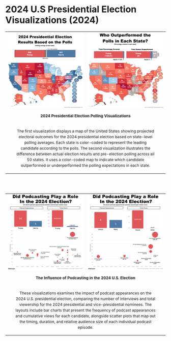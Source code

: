 # 2024 U.S Presidential Election Visualizations (2024)

<table style="width: 100%;">
  <!-- Row 1: Images -->
  <tr>
    <td align="center" valign="top" style="width: 50%;">
      <img src="2024ElectionProject_P1.png" style="max-height: 300px; width: auto;" />
    </td>
    <td align="center" valign="top" style="width: 50%;">
      <img src="2024ElectionProject_P2.png" style="max-height: 300px; width: auto;" />
    </td>
  </tr>

  <!-- Row 2: Text spanning both columns -->
  <tr>
    <td colspan="2" align="center" valign="top" style="padding-top: 10px;">
      <div style="font-size: 12px; line-height: 1.5; max-width: 90%; margin: auto;">
        <strong>2024 Presidential Election Polling Visualizations</strong>
        <p>
          <br>
          The first visualization displays a map of the United States showing projected electoral outcomes for the 2024 presidential election based on state-level polling averages. 
          Each state is color-coded to represent the leading candidate according to the polls.
          The second visualization illustrates the difference between actual election results and pre-election polling across all 50 states. It uses a color-coded map to indicate which 
          candidate outperformed or underperformed the polling expectations in each state.
        </p>
      </div>
    </td>
  </tr>
</table>

<br><br>

<table style="width: 100%;">
  <!-- Row 1: Images -->
  <tr>
    <td align="center" valign="top" style="width: 50%;">
      <img src="2024ElectionProject_P3.png" style="max-height: 300px; width: auto;" />
    </td>
    <td align="center" valign="top" style="width: 50%;">
      <img src="2024ElectionProject_P4.png" style="max-height: 300px; width: auto;" />
    </td>
  </tr>

  <!-- Row 2: Text spanning both columns -->
  <tr>
    <td colspan="2" align="center" valign="top" style="padding-top: 10px;">
      <div style="font-size: 12px; line-height: 1.5; max-width: 90%; margin: auto;">
        <strong>The Influence of Podcasting in the 2024 U.S. Election</strong>
        <p>
          <br>
          These visualizations examines the impact of podcast appearances on the 2024 U.S. presidential election, comparing the number of interviews and total viewership for the 2024 
          presidential and vice-presidential nominees. The layouts include bar charts that present the frequency of podcast appearances and cumulative views for each candidate, 
          alongside scatter plots that map out the timing, duration, and relative audience size of each individual podcast episode. 
      </div>
    </td>
  </tr>
</table>





